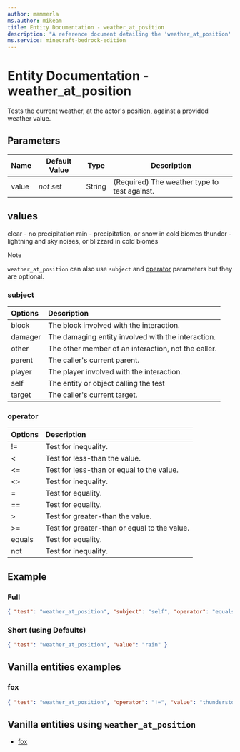 ```yaml
---
author: mammerla
ms.author: mikeam
title: Entity Documentation - weather_at_position
description: "A reference document detailing the 'weather_at_position' entity filter"
ms.service: minecraft-bedrock-edition
---
```


# Entity Documentation - weather_at_position

Tests the current weather, at the actor's position, against a provided weather value.

## Parameters

|Name |Default Value  |Type  |Description  |
|---------|---------|---------|---------|
|value |*not set* |String |(Required) The weather type to test against. |

## values

clear - no precipitation
rain - precipitation, or snow in cold biomes
thunder - lightning and sky noises, or blizzard in cold biomes

>[!Note]
> `weather_at_position` can also use `subject` and [operator](../Definitions/NestedTables/operator.md) parameters but they are optional.

### subject

| Options| Description |
|:-----------|:-----------|
| block| The block involved with the interaction. |
| damager| The damaging entity involved with the interaction. |
| other| The other member of an interaction, not the caller. |
| parent| The caller's current parent. |
| player| The player involved with the interaction. |
| self| The entity or object calling the test |
| target| The caller's current target. |

### operator

| Options| Description |
|:-----------|:-----------|
| !=| Test for inequality. |
| <| Test for less-than the value. |
| <=| Test for less-than or equal to the value. |
| <>| Test for inequality. |
| =| Test for equality. |
| ==| Test for equality. |
| >| Test for greater-than the value. |
| >=| Test for greater-than or equal to the value. |
| equals| Test for equality. |
| not| Test for inequality. |

## Example

### Full

```json
{ "test": "weather_at_position", "subject": "self", "operator": "equals", "value": "rain" }
```

### Short (using Defaults)

```json
{ "test": "weather_at_position", "value": "rain" }
```

## Vanilla entities examples

### fox

```json
{ "test": "weather_at_position", "operator": "!=", "value": "thunderstorm" } 
```

## Vanilla entities using `weather_at_position`

- [fox](../../../../Source/VanillaBehaviorPack_Snippets/entities/fox.md)
